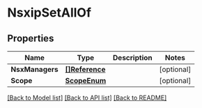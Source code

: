 # NsxipSetAllOf

## Properties

Name | Type | Description | Notes
------------ | ------------- | ------------- | -------------
**NsxManagers** | [**[]Reference**](Reference.md) |  | [optional] 
**Scope** | [**ScopeEnum**](ScopeEnum.md) |  | [optional] 

[[Back to Model list]](../README.md#documentation-for-models) [[Back to API list]](../README.md#documentation-for-api-endpoints) [[Back to README]](../README.md)


